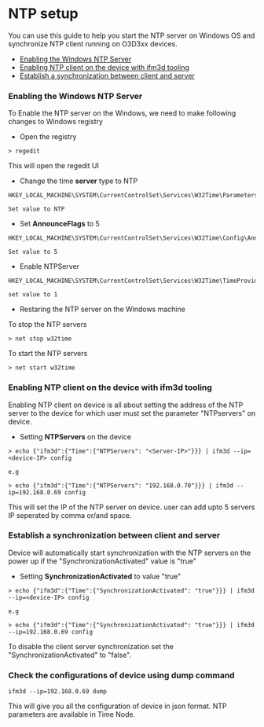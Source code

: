 NTP setup
=========

You can use this guide to help you start the NTP server on Windows OS and synchronize
NTP client running on O3D3xx devices.

- [Enabling the Windows NTP Server](#Enabling-the-Windows-NTP-Server)
- [Enabling NTP client on the device with ifm3d tooling](#Enabling-NTP-client-on-the-device-with-ifm3d-tooling)
- [Establish a synchronization between client and server](#Establish-a-synchronization-between-client-and-server)

### Enabling the Windows NTP Server
To Enable the NTP server on the Windows, we need to make following changes to Windows
registry

 - Open the registry
```
> regedit
```
This will open the regedit UI

 - Change the time **server** type to NTP
```
HKEY_LOCAL_MACHINE\SYSTEM\CurrentControlSet\Services\W32Time\Parameters\Type

Set value to NTP
```
 - Set **AnnounceFlags** to 5
```
HKEY_LOCAL_MACHINE\SYSTEM\CurrentControlSet\Services\W32Time\Config\AnnounceFlags

Set value to 5
```
 - Enable NTPServer
```
HKEY_LOCAL_MACHINE\SYSTEM\CurrentControlSet\Services\W32Time\TimeProviders\NtpServer\Enabled

set value to 1
```
 - Restaring the NTP server on the Windows machine
 
To stop the NTP servers
```
> net stop w32time
```
To start the NTP servers
```
> net start w32time
```

### Enabling NTP client on the device with ifm3d tooling

Enabling NTP client on device is all about setting the address of the NTP server
to the device for which user must set the parameter "NTPservers" on device.

- Setting **NTPServers** on the device
```
> echo {"ifm3d":{"Time":{"NTPServers": "<Server-IP>"}}} | ifm3d --ip=<device-IP> config

e.g

> echo {"ifm3d":{"Time":{"NTPServers": "192.168.0.70"}}} | ifm3d --ip=192.168.0.69 config
```
This will set the IP of the NTP server on device. user can add upto 5 servers IP
seperated by comma or/and space.

### Establish a synchronization between client and server

Device will automatically start synchronization with the NTP servers on the power up if
the "SynchronizationActivated" value is "true"

- Setting **SynchronizationActivated** to value "true"
```
> echo {"ifm3d":{"Time":{"SynchronizationActivated": "true"}}} | ifm3d --ip=<device-IP> config

e.g

> echo {"ifm3d":{"Time":{"SynchronizationActivated": "true"}}} | ifm3d --ip=192.168.0.69 config
```
To disable the client server synchronization set the "SynchronizationActivated" to "false". 

### Check the configurations of device using dump command
```
ifm3d --ip=192.168.0.69 dump
```
This will give you all the configuration of device in json format. NTP parameters
are available in Time Node.
